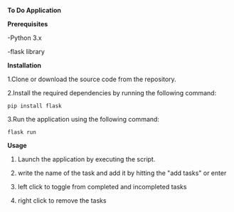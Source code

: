 **To Do Application**

**Prerequisites**

-Python 3.x

-flask library

**Installation**

1.Clone or download the source code from the repository.

2.Install the required dependencies by running the following command:

`pip install flask`

3.Run the application using the following command:

`flask run`

**Usage**

1. Launch the application by executing the script.

2. write the name of the task and add it by hitting the "add tasks" or enter

3. left click to toggle from completed and incompleted tasks

4. right click to remove the tasks
